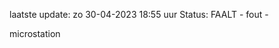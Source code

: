 laatste update: 
zo 30-04-2023 18:55   uur 
Status: FAALT - fout - 
<div class="service R">microstation</div>